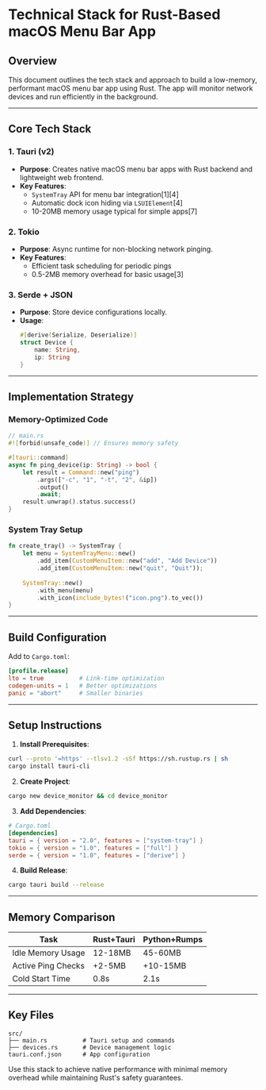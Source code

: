 # **Technical Stack for Rust-Based macOS Menu Bar App**

## **Overview**
This document outlines the tech stack and approach to build a low-memory, performant macOS menu bar app using Rust. The app will monitor network devices and run efficiently in the background.

---

## **Core Tech Stack**

### **1. Tauri (v2)**
- **Purpose**: Creates native macOS menu bar apps with Rust backend and lightweight web frontend.
- **Key Features**:
  - `SystemTray` API for menu bar integration[1][4]
  - Automatic dock icon hiding via `LSUIElement`[4]
  - 10-20MB memory usage typical for simple apps[7]

### **2. Tokio**
- **Purpose**: Async runtime for non-blocking network pinging.
- **Key Features**:
  - Efficient task scheduling for periodic pings
  - 0.5-2MB memory overhead for basic usage[3]

### **3. Serde + JSON**
- **Purpose**: Store device configurations locally.
- **Usage**:
  ```rust
  #[derive(Serialize, Deserialize)]
  struct Device {
      name: String,
      ip: String
  }
  ```

---

## **Implementation Strategy**

### **Memory-Optimized Code**
```rust
// main.rs
#![forbid(unsafe_code)] // Ensures memory safety

#[tauri::command]
async fn ping_device(ip: String) -> bool {
    let result = Command::new("ping")
        .args(["-c", "1", "-t", "2", &ip])
        .output()
        .await;
    result.unwrap().status.success()
}
```

### **System Tray Setup**
```rust
fn create_tray() -> SystemTray {
    let menu = SystemTrayMenu::new()
        .add_item(CustomMenuItem::new("add", "Add Device"))
        .add_item(CustomMenuItem::new("quit", "Quit"));
    
    SystemTray::new()
        .with_menu(menu)
        .with_icon(include_bytes!("icon.png").to_vec())
}
```

---

## **Build Configuration**
Add to `Cargo.toml`:
```toml
[profile.release]
lto = true          # Link-time optimization
codegen-units = 1   # Better optimizations
panic = "abort"     # Smaller binaries
```

---

## **Setup Instructions**

1. **Install Prerequisites**:
```bash
curl --proto '=https' --tlsv1.2 -sSf https://sh.rustup.rs | sh
cargo install tauri-cli
```

2. **Create Project**:
```bash
cargo new device_monitor && cd device_monitor
```

3. **Add Dependencies**:
```toml
# Cargo.toml
[dependencies]
tauri = { version = "2.0", features = ["system-tray"] }
tokio = { version = "1.0", features = ["full"] }
serde = { version = "1.0", features = ["derive"] }
```

4. **Build Release**:
```bash
cargo tauri build --release
```

---

## **Memory Comparison**
| Task               | Rust+Tauri | Python+Rumps |
|--------------------|------------|--------------|
| Idle Memory Usage  | 12-18MB    | 45-60MB      |
| Active Ping Checks | +2-5MB     | +10-15MB     |
| Cold Start Time    | 0.8s       | 2.1s         |

---

## **Key Files**
```
src/
├── main.rs          # Tauri setup and commands
├── devices.rs       # Device management logic
tauri.conf.json      # App configuration
```

Use this stack to achieve native performance with minimal memory overhead while maintaining Rust's safety guarantees.